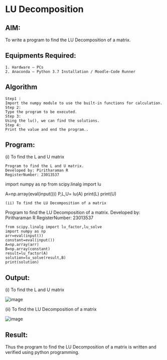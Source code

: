 # LU Decomposition 

## AIM:
To write a program to find the LU Decomposition of a matrix.

## Equipments Required:
```
1. Hardware – PCs
2. Anaconda – Python 3.7 Installation / Moodle-Code Runner
```
## Algorithm
```
Step1 :
Import the numpy module to use the built-in functions for calculation.
Step 2:
Type the program to be executed.
Step 3:
Using the lu(), we can find the solutions.
Step 4:
Print the value and end the program..
```
## Program:
(i) To find the L and U matrix
```
Program to find the L and U matrix.
Developed by: Piritharaman R
RegisterNumber: 23013537
```
import numpy as np
from scipy.linalg import lu

A=np.array(eval(input()))
P,L,U= lu(A)
print(L)
print(U)

```
(ii) To find the LU Decomposition of a matrix
```
Program to find the LU Decomposition of a matrix.
Developed by: Piritharaman R
RegisterNumber: 23013537
```
from scipy.linalg import lu_factor,lu_solve
import numpy as np
arr=eval(input())
constant=eval(input())
A=np.array(arr)
B=np.array(constant)
result=lu_factor(A)
solution=lu_solve(result,B)
print(solution)

```

## Output:
(i) To find the L and U matrix

![image](https://github.com/ramanpiritha/LU-Decomposition/assets/147084116/bb746702-6e1a-4dfe-b18d-3fe8517c8501)

(ii) To find the LU Decomposition of a matrix

![image](https://github.com/ramanpiritha/LU-Decomposition/assets/147084116/e8cbe807-ffc7-4fd7-926f-fed66255ec15)


## Result:
Thus the program to find the LU Decomposition of a matrix is written and verified using python programming.

